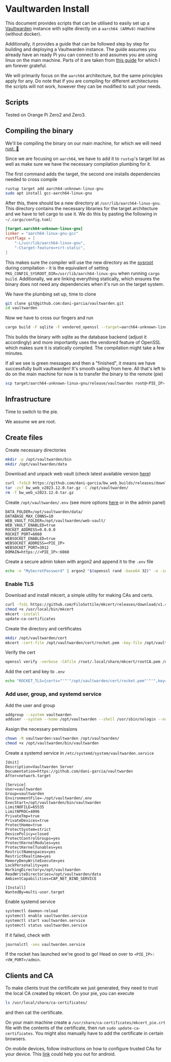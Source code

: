 # Vaultwarden Install

This document provides scripts that can be utilised to easily set up a [Vaultwarden](https://github.com/dani-garcia/vaultwarden)
instance with sqlite directly on a `aarch64 (ARMv8)` machine (without docker).

Additionally, it provides a guide that can be followed step by step for building and deploying a Vaultwarden instance.
The guide assumes you already have an ready Pi you can connect to and assumes you are using linux on the main machine.
Parts of it are taken from [this guide](https://gist.github.com/avoidik/9f12ef4feae6ccf7a5801a520931c5d1) for which I am forever grateful.

We will primarily focus on the `aarch64` architecture, but the same principles apply for any. Do note that if you are compiling for different architectures
the scripts will not work, however they can be modified to suit your needs.

## Scripts

Tested on Orange Pi Zero2 and Zero3.

## Compiling the binary

We'll be compiling the binary on our main machine, for which we will need [rust. 🦀](https://www.rust-lang.org/tools/install)

Since we are focusing on `aarch64`, we have to add it to `rustup`'s target list as well as make sure we have
the necessary compilation plumbing for it.

The first command adds the target, the second one installs dependencies needed to cross compile

```bash
rustup target add aarch64-unknown-linux-gnu
sudo apt install gcc-aarch64-linux-gnu
```

After this, there should be a new directory at `/usr/lib/aarch64-linux-gnu`. This directory contains the necessary libraries
for the target architecture and we have to tell cargo to use it. We do this by pasting the following in `~/.cargo/config.toml`:

```toml
[target.aarch64-unknown-linux-gnu]
linker = "aarch64-linux-gnu-gcc"
rustflags = [
    "-L/usr/lib/aarch64-linux-gnu",
    "-Ctarget-feature=+crt-static",
]
```

This makes sure the compiler will use the new directory as the [sysroot](https://autotools.info/pkgconfig/cross-compiling.html) during compilation - it is the equivalent of setting `PKG_CONFIG_SYSROOT_DIR=/usr/lib/aarch64-linux-gnu` when running `cargo build`.
Additionally, we are linking everything statically, which ensures the binary does not need any dependencies when it's run on the target system.

We have the plumbing set up, time to clone

```bash
git clone git@github.com:dani-garcia/vaultwarden.git
cd vaultwarden
```

Now we have to cross our fingers and run

```bash
cargo build -F sqlite -F vendored_openssl --target=aarch64-unknown-linux-gnu --release
```

This builds the binary with sqlite as the database backend (adjust it accordingly) and more importantly uses the vendored feature of OpenSSL which
makes sure it is statically compiled. The compilation might take a few minutes.

If all we see is green messages and then a "finished", it means we have successfully built vaultwarden! It's smooth sailing from here.
All that's left to do on the main machine for now is to transfer the binary to the remote (pie)

```bash
scp target/aarch64-unknown-linux-gnu/release/vaultwarden root@<PIE_IP>:
```

## Infrastructure

Time to switch to the pie.

We assume we are root.

## Create files

Create necessary directories

```bash
mkdir -p /opt/vaultwarden/bin
mkdir /opt/vaultwarden/data
```

Download and unpack web vault (check latest available version [here](https://github.com/dani-garcia/bw_web_builds/releases))

```bash
curl -fsSLO https://github.com/dani-garcia/bw_web_builds/releases/download/v2023.12.0/bw_web_v2023.12.0.tar.gz
tar -zxf bw_web_v2023.12.0.tar.gz -C /opt/vaultwarden/
rm -f bw_web_v2023.12.0.tar.gz
```

Create `/opt/vaultwarden/.env` (see more options [here](https://github.com/dani-garcia/vaultwarden/blob/main/.env.template) or in the admin panel)

```.env
DATA_FOLDER=/opt/vaultwarden/data/
DATABASE_MAX_CONNS=10
WEB_VAULT_FOLDER=/opt/vaultwarden/web-vault/
WEB_VAULT_ENABLED=true
ROCKET_ADDRESS=0.0.0.0
ROCKET_PORT=6060
WEBSOCKET_ENABLED=true
WEBSOCKET_ADDRESS=<PIE_IP>
WEBSOCKET_PORT=3012
DOMAIN=https://<PIE_IP>:6060
```

Create a secure admin token with argon2 and append it to the `.env` file

```bash
echo -n "MySecretPassword" | argon2 "$(openssl rand -base64 32)" -e -id -k 65540 -t 3 -p 4r >> /opt/vaultwarden/.env
```

### Enable TLS

Download and install mkcert, a simple utility for making CAs and certs.

```bash
curl -fsSL https://github.com/FiloSottile/mkcert/releases/download/v1.4.3/mkcert-v1.4.3-linux-arm -o /usr/local/bin/mkcert
chmod +x /usr/local/bin/mkcert
mkcert -install
update-ca-certificates
```

Create the directory and certificates

```bash
mkdir /opt/vaultwarden/cert
mkcert -cert-file /opt/vaultwarden/cert/rocket.pem -key-file /opt/vaultwarden/cert/rocket-key.pem <PIE_IP> <PIE_IP>
```

Verify the cert

```bash
openssl verify -verbose -CAfile /root/.local/share/mkcert/rootCA.pem /opt/vaultwarden/cert/rocket.pem
```

Add the cert and key to `.env`

```bash
echo "ROCKET_TLS={certs="'"'"/opt/vaultwarden/cert/rocket.pem"'"'",key="'"'"/opt/vaultwarden/cert/rocket-key.pem"'"'"}" >> /opt/vaultwarden/.ent
```

### Add user, group, and systemd service

Add the user and group

```bash
addgroup --system vaultwarden
adduser --system --home /opt/vaultwarden --shell /usr/sbin/nologin --no-create-home --gecos 'vaultwarden' --ingroup vaultwarden --disabled-login --disabled-password vaultwarden
```

Assign the necessary permissions

```bash
chown -R vaultwarden:vaultwarden /opt/vaultwarden/
chmod +x /opt/vaultwarden/bin/vaultwarden
```

Create a systemd service in `/etc/systemd/system/vaultwarden.service`

```service
[Unit]
Description=Vaultwarden Server
Documentation=https://github.com/dani-garcia/vaultwarden
After=network.target

[Service]
User=vaultwarden
Group=vaultwarden
EnvironmentFile=-/opt/vaultwarden/.env
ExecStart=/opt/vaultwarden/bin/vaultwarden
LimitNOFILE=65535
LimitNPROC=4096
PrivateTmp=true
PrivateDevices=true
ProtectHome=true
ProtectSystem=strict
DevicePolicy=closed
ProtectControlGroups=yes
ProtectKernelModules=yes
ProtectKernelTunables=yes
RestrictNamespaces=yes
RestrictRealtime=yes
MemoryDenyWriteExecute=yes
LockPersonality=yes
WorkingDirectory=/opt/vaultwarden
ReadWriteDirectories=/opt/vaultwarden/data
AmbientCapabilities=CAP_NET_BIND_SERVICE

[Install]
WantedBy=multi-user.target
```

Enable systemd service

```bash
systemctl daemon-reload
systemctl enable vaultwarden.service
systemctl start vaultwarden.service
systemctl status vaultwarden.service
```

If it failed, check with

```bash
journalctl -xeu vaultwarden.service
```

If the rocket has launched we're good to go! Head on over to `<PIE_IP>:<VW_PORT>/admin`.

## Clients and CA

To make clients trust the certificate we just generated, they need to trust the local CA created by mkcert.
On your pie, you can execute

```bash
ls /usr/local/share/ca-certificates/
```

and then cat the certificate.

On your main machine create a `/usr/share/ca-certificates/mkcert_pie.crt` file with the contents of the certificate, then run `sudo update-ca-certificates`. You might also manually have to add the certificate in certain browsers.

On mobile devices, follow instructions on how to configure trusted CAs for your device. This [link](https://support.google.com/pixelphone/answer/2844832?hl=en) could help you out for android.
